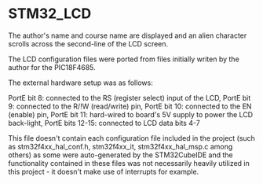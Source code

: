 # STM32_LCD
The author's name and course name are displayed and an alien character scrolls across the second-line of the LCD screen.

The LCD configuration files were ported from files initially writen by the author for the PIC18F4685. 

The external hardware setup was as follows:

PortE bit 8: connected to the RS (register select) input of the LCD, PortE bit 9: connected to the R/!W (read/write) pin, PortE bit 10: connected to the EN (enable) pin, PortE bit 11: hard-wired to board's 5V supply to power the LCD back-light, PortE bits 12-15: connected to LCD data bits 4-7

This file doesn't contain each configuration file included in the project (such as stm32f4xx_hal_conf.h, stm32f4xx_it, stm32f4xx_hal_msp.c among others) as some were auto-generated by the STM32CubeIDE and the functionality contained in these files was not necessarily heavily utilized in this project - it doesn't make use of interrupts for example.
